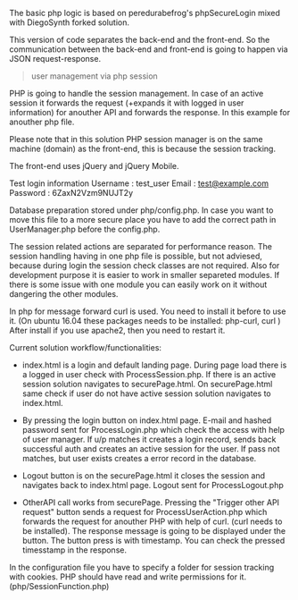 The basic php logic is based on peredurabefrog's phpSecureLogin mixed with DiegoSynth forked solution.

This version of code separates the back-end and the front-end. 
So the communication between the back-end and front-end is going to happen via JSON request-response. 

>user management via php session

PHP is going to handle the session management. In case of an active session it forwards the request (+expands it with logged in user information) for anouther API and forwards the response. In this example for anouther php file.

Please note that in this solution PHP session manager is on the same machine (domain) as the front-end, this is because the session tracking.

The front-end uses jQuery and jQuery Mobile.

Test login information
Username : test_user Email : test@example.com Password : 6ZaxN2Vzm9NUJT2y

Database preparation stored under php/config.php. In case you want to move this file to a more secure place you have to add the correct path in UserManager.php before the config.php.

The session related actions are separated for performance reason. The session handling having in one php file is possible, but not adviesed, because during login the session check classes are not required. Also for development purpose it is easier to work in smaller separeted modules. If there is some issue with one module you can easily work on it without dangering the other modules.

In php for message forward curl is used. You need to install it before to use it. (On ubuntu 16.04 these packages needs to be installed: php-curl, curl ) After install if you use apache2, then you need to restart it.

Current solution workflow/functionalities:
- index.html is a login and default landing page. During page load there is a logged in user check with ProcessSession.php. If there is an active session solution navigates to securePage.html. On securePage.html same check if user do not have active session solution navigates to index.html.

- By pressing the login button on index.html page. E-mail and hashed password sent for ProcessLogin.php which check the access with help of user manager. If u/p matches it creates a login record, sends back successful auth and creates an active session for the user.  If pass not matches, but user exists creates a error record in the database.

- Logout button is on the securePage.html it closes the session and navigates back to index.html page. Logout sent for ProcessLogout.php

- OtherAPI call works from securePage. Pressing  the "Trigger other API request" button sends a request for ProcessUserAction.php which forwards the request for anouther PHP with help of curl. (curl needs to be installed). The response message is going to be displayed under the button. The button press is with timestamp. You can check the pressed timesstamp in the response.

In the configuration file you have to specify a folder for session tracking with cookies. PHP should have read and write permissions for it. (php/SessionFunction.php)



